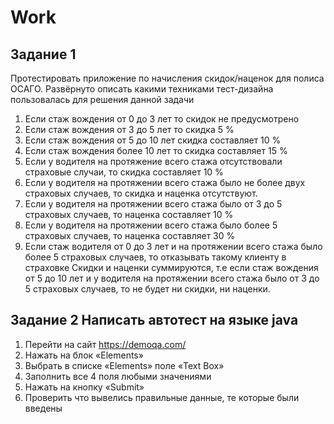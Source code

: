 # Work
## Задание 1 
Протестировать приложение по начисления скидок/наценок для полиса ОСАГО. Развёрнуто описать какими техниками тест-дизайна пользовалась для решения данной задачи
1.	Если стаж вождения от 0 до 3 лет то скидок не предусмотрено
2.	Если стаж вождения от 3 до 5 лет то скидка 5 %
3.	Если стаж вождения от 5 до 10 лет скидка составляет 10 %
4.	Если стаж вождения более 10 лет то скидка составляет 15 %
5.	Если у водителя на протяжение всего стажа отсутствовали страховые случаи, то скидка составляет 10 %
6.	Если у водителя на протяжении всего стажа было не более двух страховых случаев, то скидка и наценка отсутствуют.
7.	Если у водителя на протяжении всего стажа было от 3 до 5 страховых случаев, то наценка составляет 10 %
8.	Если у водителя на протяжении всего стажа было более 5 страховых случаев, то наценка составляет 30 %
9.	Если стаж водителя от 0 до 3 лет и на протяжении всего стажа было более 5 страховых случаев, то отказывать такому клиенту в страховке
Скидки и наценки суммируются, т.е если стаж вождения от 5 до 10 лет и у водителя на протяжении всего стажа было от 3 до 5 страховых случаев, то не будет ни скидки, ни наценки.
## Задание 2 Написать автотест на языке java
1.	Перейти на сайт https://demoqa.com/
2.	Нажать на блок «Elements»
3.	Выбрать в списке «Elements» поле «Text Box»
4.	Заполнить все 4 поля любыми значениями
5.	Нажать на кнопку «Submit»
6.	Проверить что вывелись правильные данные, те которые были введены


